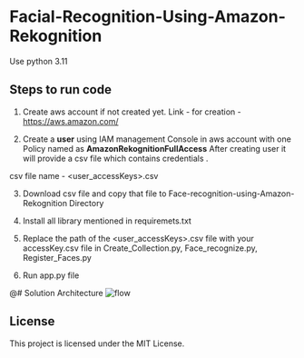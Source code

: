 # Facial-Recognition-Using-Amazon-Rekognition

Use python 3.11

## Steps to run code

1. Create aws account if not created yet.
  Link - for creation - https://aws.amazon.com/
  
2. Create a **user** using IAM management Console in aws account with one Policy named as **AmazonRekognitionFullAccess**
  After creating user it will provide a csv file which contains credentials . 
  
  csv file name - <user_accessKeys>.csv
  
3. Download csv file and copy that file to Face-recognition-using-Amazon-Rekognition Directory

4. Install all library mentioned in requiremets.txt

5. Replace the path of the <user_accessKeys>.csv file with your accessKey.csv file in Create_Collection.py, Face_recognize.py, Register_Faces.py

6. Run app.py file



@# Solution Architecture
![flow](https://user-images.githubusercontent.com/49396196/147386515-9649f377-3195-401c-9c1e-87d1e5fc8fde.png)

## License
This project is licensed under the MIT License.
